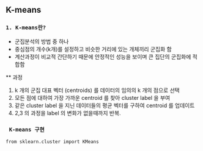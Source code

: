 ## K-means 

### `1. K-means란?`
- 군집분석의 방법 중 하나
- 중심점의 개수(k개)를 설정하고 비슷한 거리에 있는 개체끼리 군집화 함
- 계산과정이 비교적 간단하기 때문에 안정적인 성능을 보이며 큰 집단의 군집화에 적합함

** 과정
1. k 개의 군집 대표 벡터 (centroids) 를 데이터의 임의의 k 개의 점으로 선택
2. 모든 점에 대하여 가장 가까운 centroid 를 찾아 cluster label 을 부여
3. 같은 cluster label 을 지닌 데이터들의 평균 벡터를 구하여 centroid 를 업데이트
4. 2,3 의 과정을 label 의 변화가 없을때까지 반복.

### ` K-means 구현`
```
from sklearn.cluster import KMeans
```


